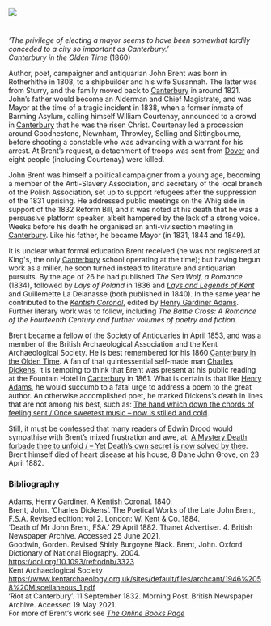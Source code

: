 <a href="https://juncture-digital.org"><img src="https://juncture-digital.org/images/ve-button.png"/></a>

<param author="Professor Carolyn Oulton" banner="/images/banners/19c.jpg" layout="vtl" title="John Brent (1808-1882)" ve-config/>

<param aliases="Canterbury" eid="Q29303" ve-entity/>

#

_‘The privilege of electing a mayor seems to have been somewhat tardily conceded to a city so important as Canterbury.’_   
_Canterbury in the Olden Time_ (1860)
<param attribution="Kent Maps Online Postcard Collection" label="The Westgate, Canterbury" url="https://stor.artstor.org/stor/bd59ff4f-a8f7-4728-95f7-cacbfafb3e00" ve-image/>

Author, poet, campaigner and antiquarian John Brent was born in Rotherhithe in 1808, to a shipbuilder and his wife Susannah. The latter was from Sturry, and the family moved back to [Canterbury](/19c/19c-canterbury) in around 1821. John’s father would become an Alderman and Chief Magistrate, and was Mayor at the time of a tragic incident in 1838, when a former inmate of Barming Asylum, calling himself William Courtenay, announced to a crowd in [Canterbury](/19c/19c-canterbury) that he was the risen Christ. Courtenay led a procession around Goodnestone, Newnham, Throwley, Selling and Sittingbourne, before shooting a constable who was advancing with a warrant for his arrest.  At Brent’s request, a detachment of troops was sent from [Dover](/19c/19c-dover)  and eight people (including Courtenay) were killed.
<param ve-image-v2 manifest="https://iiif.juncture-digital.org/wc:The_parish_church%2C_Sturry%2C_Kent_-_geograph.org.uk_-_480705.jpg/manifest.json">

John Brent was himself a political campaigner from a young age, becoming a member of the Anti-Slavery Association, and secretary of the local branch of the Polish Association, set up to support refugees after the suppression of the 1831 uprising. He addressed public meetings on the Whig side in support of the 1832 Reform Bill, and it was noted at his death that he was a persuasive platform speaker, albeit hampered by the lack of a strong voice. Weeks before his death he organised an anti-vivisection meeting in [Canterbury](/19c/19c-canterbury).  Like his father, he became Mayor (in 1831, 1844 and 1849).
<param ve-image-v2 manifest="https://iiif.juncture-digital.org/wc:Canterbury_from_the_Railway_%28BM_1931%2C0818.1%29.jpg/manifest.json">

It is unclear what formal education Brent received (he was not registered at King's, the only [Canterbury](/19c/19c-canterbury) school operating at the time); but having begun work as a miller, he soon turned instead to literature and antiquarian pursuits. By the age of 26 he had published _The Sea Wolf, a Romance_ (1834), followed by _Lays of Poland_ in 1836 and [_Lays and Legends of Kent_]( https://books.googleusercontent.com/books/content?req=AKW5QadY0R5Cm4VnasEGIr2yjX6hcxRy5WKamnyzV88Kz5friiGL12cnFDMqmTJB5MTx89mslYp10DO_ZUws8fJWJDXT8eDF11Z4gMJ4rM2PbH87qyk2cH2YE7BWY_j7p8P8CeSgbH_LhpfR6aJ84ruTXzaeMXF7zqND_csLrvBp9mRjVaaQ8LlG6YDZJIhjRpE-Y8UD3J4HE8JOFANoGM0KFaBlpgwkEM7_uylI76SJD9D4mzOn28pPgFTkGwpXCzdCwfwm_LrtNrAZeJRQkayR0jBRQsas_tiR6j2trshM3eiaUCqK6YY)
and Guillemette La Delanasse (both published in 1840). In the same year he contributed to the [_Kentish Coronal_](https://www.google.co.uk/books/edition/The_Kentish_coronal_original_prose_and_p/oraka2LFkaAC?hl=en&amp;gbpv=1), edited by [Henry Gardiner Adams](LINK). Further literary work was to follow, including _The Battle Cross: A Romance of the Fourteenth Century and further volumes of poetry and fiction._
<param ve-image-v2 manifest="https://iiif.juncture-digital.org/wc:Waterwheel_pit%2C_Abbot%27s_Mill_-_geograph.org.uk_-_1921736.jpg/manifest.json">

Brent became a fellow of the Society of Antiquaries in April 1853, and was a member of the British Archaeological Association and the Kent Archaeological Society. He is best remembered for his 1860 [Canterbury in the Olden Time](https://babel.hathitrust.org/cgi/pt?id=uc1.31175001958167&amp;view=1up&amp;seq=9).  A fan of that quintessential self-made man [Charles Dickens](/dickens), it is tempting to think that Brent was present at his public reading at the Fountain Hotel in [Canterbury](/19c/19c-canterbury) in 1861. What is certain is that like [Henry Adams](/19c/19c-gardiner-adams-biography), he would succumb to a fatal urge to address a poem to the great author. An otherwise accomplished poet, he marked Dickens’s death in lines that are not among his best, such as:
[The hand which down the chords of feeling sent /
Once sweetest music – now is stilled and cold]( https://books.google.co.uk/books?id=Ds8IAAAAQAAJ&amp;pg=PA99&amp;dq=%22Dickens%22+and+%22John+Brent%22&amp;hl=en&amp;newbks=1&amp;newbks_redir=0&amp;sa=X&amp;ved=2ahUKEwjKrP-csNbwAhUPExQKHQhIDSQQ6AEwAHoECAAQAg#v=onepage&amp;q=%22Dickens%22%20and%20%22John%20Brent%22&amp;f=false).
<param attribution="John Brent" label="Canterbury in the Olden Time" url="https://stor.artstor.org/stor/8170ce97-3fe7-4dac-b063-ff35b17faecb" ve-image/>
<param attribution="John Brent" label="Illustration of enamelled brooches from Canterbury in the Olden Time" url="https://stor.artstor.org/stor/3e7c4e22-8283-443a-8ae0-da685ef246bf" ve-image/>

Still, it must be confessed that many readers of [Edwin Drood](/edwin-drood-curated-walk) would sympathise with Brent’s mixed frustration and awe, at:
[A Mystery Death forbade thee to unfold /
– Yet Death’s own secret is now solved by thee]( https://books.google.co.uk/books?id=Ds8IAAAAQAAJ&amp;pg=PA99&amp;dq=%22Dickens%22+and+%22John+Brent%22&amp;hl=en&amp;newbks=1&amp;newbks_redir=0&amp;sa=X&amp;ved=2ahUKEwjKrP-csNbwAhUPExQKHQhIDSQQ6AEwAHoECAAQAg#v=onepage&amp;q=%22Dickens%22%20and%20%22John%20Brent%22&amp;f=false).
Brent himself died of heart disease at his house, 8 Dane John Grove, on 23 April 1882.
<param attribution="Martin Crowther" label="Don John Grove, with Brent's house on the far left" url="https://stor.artstor.org/stor/000006fe-369e-488c-909b-955d19db4123" ve-image/>


### Bibliography 

Adams, Henry Gardiner. [A Kentish Coronal]( https://www.google.co.uk/books/edition/The_Kentish_coronal_original_prose_and_p/oraka2LFkaAC?hl=en&amp;gbpv=1). 1840.   
Brent, John. ‘Charles Dickens’. The Poetical Works of the Late John Brent, F.S.A. Revised edition: vol 2. London: W. Kent &amp; Co. 1884.   
‘Death of Mr John Brent, FSA.’ 29 April 1882. Thanet Advertiser. 4. British Newspaper Archive. Accessed 25 June 2021.   
Goodwin, Gorden. Revised Shirly Burgoyne Black. Brent, John. Oxford Dictionary of National Biography. 2004. https://doi.org/10.1093/ref:odnb/3323   
Kent Archaeological Society
https://www.kentarchaeology.org.uk/sites/default/files/archcant/1946%2058%20Miscellaneous_1.pdf   
‘Riot at Canterbury’. 11 September 1832. Morning Post. British Newspaper Archive. Accessed 19 May 2021.   
For more of Brent’s work see [_The Online Books Page_](http://onlinebooks.library.upenn.edu/webbin/book/lookupname?key=Brent%2C%20John%2C%201808-1882)
<param label="Canterbury in the Olden Time signed by the author" url="https://stor.artstor.org/stor/129ae304-a3f9-4021-856a-0c6d4ce1c3bc" ve-image/>
